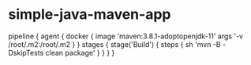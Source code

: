 # simple-java-maven-app
pipeline {
    agent {
        docker {
            image 'maven:3.8.1-adoptopenjdk-11'
            args '-v /root/.m2:/root/.m2
         }
    }
    stages {
        stage('Build') {
           steps {
               sh 'mvn -B -DskipTests clean package'
           }
        }
    }
 }
